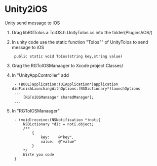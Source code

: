 Unity2iOS
=========

Unity send message to iOS


1. Drag libRGToIos.a ToiOS.h UnityToIos.cs   into the folder(Plugins/iOS/)
2. In unity code use the static function "ToIos"" of UnityToIos  to send message to iOS

		public static void ToIos(string key,string value)
		
3. Grag the RGToIOSManaager to  Xcode project Classes/
4. In "UnityAppController"   add

		- (BOOL)application:(UIApplication*)application didFinishLaunchingWithOptions:(NSDictionary*)launchOptions 
		...
			[RGToIOSManaager sharedManager];
		...


5. In "RGToIOSManaager" 
		
		- (void)receive:(NSNotification *)noti{
    		NSDictionary *dic = noti.object;
    		/**
     			{
        			key:    @"key",
        			value:  @"value"
     			}
     		*/
     		Wirte you code
		}
 
